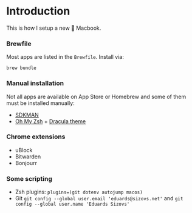 # Introduction

This is how I setup a new  Macbook.


### Brewfile

Most apps are listed in the `Brewfile`. Install via:

```
brew bundle
```

### Manual installation

Not all apps are available on App Store or Homebrew and some of them must be installed manually:

- [SDKMAN](https://sdkman.io/)
- [Oh My Zsh](https://ohmyz.sh/) + [Dracula theme](https://draculatheme.com/iterm)

### Chrome extensions
- uBlock
- Bitwarden
- Bonjourr

### Some scripting
- Zsh plugins: `plugins=(git dotenv autojump macos)`
- Git `git config --global user.email 'eduards@sizovs.net'` and `git config --global user.name 'Eduards Sizovs'`
